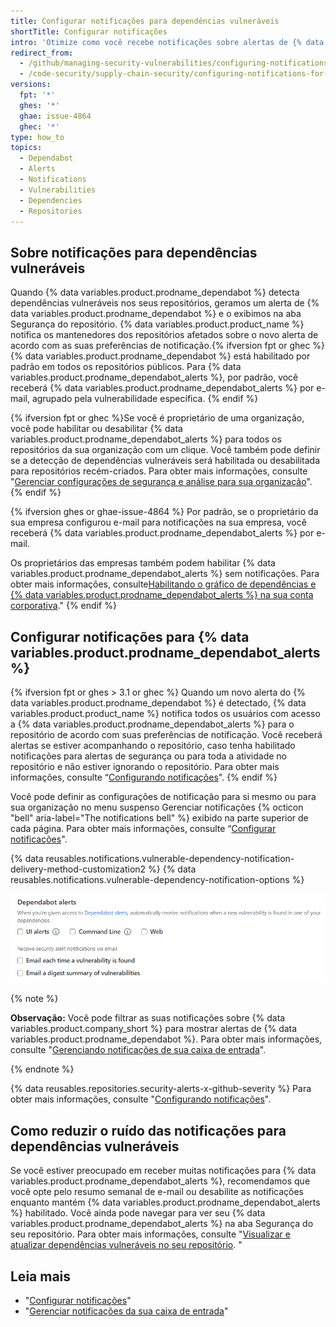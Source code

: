 ```yaml
---
title: Configurar notificações para dependências vulneráveis
shortTitle: Configurar notificações
intro: 'Otimize como você recebe notificações sobre alertas de {% data variables.product.prodname_dependabot %}.'
redirect_from:
  - /github/managing-security-vulnerabilities/configuring-notifications-for-vulnerable-dependencies
  - /code-security/supply-chain-security/configuring-notifications-for-vulnerable-dependencies
versions:
  fpt: '*'
  ghes: '*'
  ghae: issue-4864
  ghec: '*'
type: how_to
topics:
  - Dependabot
  - Alerts
  - Notifications
  - Vulnerabilities
  - Dependencies
  - Repositories
---
```


<!--For this article in earlier GHES versions, see /content/github/managing-security-vulnerabilities-->

## Sobre notificações para dependências vulneráveis

Quando {% data variables.product.prodname_dependabot %} detecta dependências vulneráveis nos seus repositórios, geramos um alerta de {% data variables.product.prodname_dependabot %} e o exibimos na aba Segurança do repositório. {% data variables.product.product_name %} notifica os mantenedores dos repositórios afetados sobre o novo alerta de acordo com as suas preferências de notificação.{% ifversion fpt or ghec %} {% data variables.product.prodname_dependabot %} está habilitado por padrão em todos os repositórios públicos. Para {% data variables.product.prodname_dependabot_alerts %}, por padrão, você receberá {% data variables.product.prodname_dependabot_alerts %} por e-mail, agrupado pela vulnerabilidade específica.
{% endif %}

{% ifversion fpt or ghec %}Se você é proprietário de uma organização, você pode habilitar ou desabilitar {% data variables.product.prodname_dependabot_alerts %} para todos os repositórios da sua organização com um clique. Você também pode definir se a detecção de dependências vulneráveis será habilitada ou desabilitada para repositórios recém-criados. Para obter mais informações, consulte "[Gerenciar configurações de segurança e análise para sua organização](/organizations/keeping-your-organization-secure/managing-security-and-analysis-settings-for-your-organization#enabling-or-disabling-a-feature-for-all-new-repositories-when-they-are-added)".
{% endif %}

{% ifversion ghes or ghae-issue-4864 %}
Por padrão, se o proprietário da sua empresa configurou e-mail para notificações na sua empresa, você receberá {% data variables.product.prodname_dependabot_alerts %} por e-mail.

Os proprietários das empresas também podem habilitar {% data variables.product.prodname_dependabot_alerts %} sem notificações. Para obter mais informações, consulte[Habilitando o gráfico de dependências e {% data variables.product.prodname_dependabot_alerts %} na sua conta corporativa](/admin/configuration/managing-connections-between-your-enterprise-accounts/enabling-the-dependency-graph-and-dependabot-alerts-on-your-enterprise-account)."
{% endif %}

## Configurar notificações para {% data variables.product.prodname_dependabot_alerts %}

{% ifversion fpt or ghes > 3.1 or ghec %}
Quando um novo alerta do {% data variables.product.prodname_dependabot %} é detectado, {% data variables.product.product_name %} notifica todos os usuários com acesso a {% data variables.product.prodname_dependabot_alerts %} para o repositório de acordo com suas preferências de notificação. Você receberá alertas se estiver acompanhando o repositório, caso tenha habilitado notificações para alertas de segurança ou para toda a atividade no repositório e não estiver ignorando o repositório. Para obter mais informações, consulte “[Configurando notificações](/github/managing-subscriptions-and-notifications-on-github/configuring-notifications#configuring-your-watch-settings-for-an-individual-repository)".
{% endif %}

Você pode definir as configurações de notificação para si mesmo ou para sua organização no menu suspenso Gerenciar notificações {% octicon "bell" aria-label="The notifications bell" %} exibido na parte superior de cada página. Para obter mais informações, consulte “[Configurar notificações](/github/managing-subscriptions-and-notifications-on-github/configuring-notifications#choosing-your-notification-settings)".

{% data reusables.notifications.vulnerable-dependency-notification-delivery-method-customization2 %}
{% data reusables.notifications.vulnerable-dependency-notification-options %}

  ![Opções {% data variables.product.prodname_dependabot_alerts %} ](/assets/images/help/notifications-v2/dependabot-alerts-options.png)

{% note %}

**Observação:** Você pode filtrar as suas notificações sobre {% data variables.product.company_short %} para mostrar alertas de {% data variables.product.prodname_dependabot %}. Para obter mais informações, consulte "[Gerenciando notificações de sua caixa de entrada](/github/managing-subscriptions-and-notifications-on-github/managing-notifications-from-your-inbox#dependabot-custom-filters)".

{% endnote %}

{% data reusables.repositories.security-alerts-x-github-severity %} Para obter mais informações, consulte "[Configurando notificações](/github/managing-subscriptions-and-notifications-on-github/configuring-notifications#filtering-email-notifications)".

## Como reduzir o ruído das notificações para dependências vulneráveis

Se você estiver preocupado em receber muitas notificações para {% data variables.product.prodname_dependabot_alerts %}, recomendamos que você opte pelo resumo semanal de e-mail ou desabilite as notificações enquanto mantém {% data variables.product.prodname_dependabot_alerts %} habilitado. Você ainda pode navegar para ver seu {% data variables.product.prodname_dependabot_alerts %} na aba Segurança do seu repositório. Para obter mais informações, consulte "[Visualizar e atualizar dependências vulneráveis no seu repositório](/github/managing-security-vulnerabilities/viewing-and-updating-vulnerable-dependencies-in-your-repository). "

## Leia mais

- "[Configurar notificações](/github/managing-subscriptions-and-notifications-on-github/configuring-notifications)"
- "[Gerenciar notificações da sua caixa de entrada](/github/managing-subscriptions-and-notifications-on-github/managing-notifications-from-your-inbox#supported-is-queries)"
